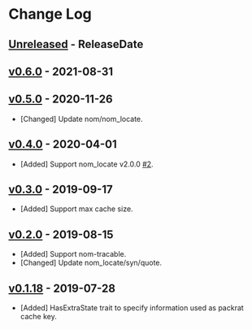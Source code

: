 # Change Log

## [Unreleased](https://github.com/dalance/nom-packrat/compare/v0.6.0...Unreleased) - ReleaseDate

## [v0.6.0](https://github.com/dalance/nom-packrat/compare/v0.5.0...v0.6.0) - 2021-08-31

## [v0.5.0](https://github.com/dalance/nom-packrat/compare/v0.4.0...v0.5.0) - 2020-11-26

* [Changed] Update nom/nom_locate.

## [v0.4.0](https://github.com/dalance/nom-packrat/compare/v0.3.0...v0.4.0) - 2020-04-01

* [Added] Support nom_locate v2.0.0 [#2](https://github.com/dalance/nom-packrat/pull/2).

## [v0.3.0](https://github.com/dalance/nom-packrat/compare/v0.2.0...v0.3.0) - 2019-09-17

* [Added] Support max cache size.

## [v0.2.0](https://github.com/dalance/nom-packrat/compare/v0.1.18...v0.2.0) - 2019-08-15

* [Added] Support nom-tracable.
* [Changed] Update nom_locate/syn/quote.

## [v0.1.18](https://github.com/dalance/nom-packrat/compare/v0.1.17...v0.1.18) - 2019-07-28

* [Added] HasExtraState trait to specify information used as packrat cache key.
